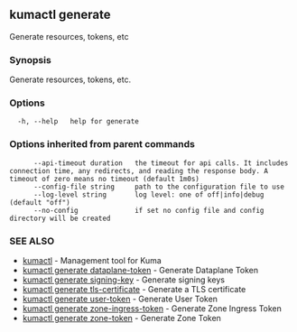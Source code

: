 ---
---
## kumactl generate

Generate resources, tokens, etc

### Synopsis

Generate resources, tokens, etc.

### Options

```
  -h, --help   help for generate
```

### Options inherited from parent commands

```
      --api-timeout duration   the timeout for api calls. It includes connection time, any redirects, and reading the response body. A timeout of zero means no timeout (default 1m0s)
      --config-file string     path to the configuration file to use
      --log-level string       log level: one of off|info|debug (default "off")
      --no-config              if set no config file and config directory will be created
```

### SEE ALSO

* [kumactl](kumactl)	 - Management tool for Kuma
* [kumactl generate dataplane-token](kumactl_generate_dataplane-token)	 - Generate Dataplane Token
* [kumactl generate signing-key](kumactl_generate_signing-key)	 - Generate signing keys
* [kumactl generate tls-certificate](kumactl_generate_tls-certificate)	 - Generate a TLS certificate
* [kumactl generate user-token](kumactl_generate_user-token)	 - Generate User Token
* [kumactl generate zone-ingress-token](kumactl_generate_zone-ingress-token)	 - Generate Zone Ingress Token
* [kumactl generate zone-token](kumactl_generate_zone-token)	 - Generate Zone Token


